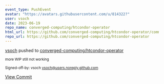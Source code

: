 ```yaml
---
event_type: PushEvent
avatar: "https://avatars.githubusercontent.com/u/814322?"
user: vsoch
date: 2023-06-19
repo_name: converged-computing/htcondor-operator
html_url: https://github.com/converged-computing/htcondor-operator/commit/98e23f7733bfc506b520bc5239df721b3485193e
repo_url: https://github.com/converged-computing/htcondor-operator
---
```


<a href='https://github.com/vsoch' target='_blank'>vsoch</a> pushed to <a href='https://github.com/converged-computing/htcondor-operator' target='_blank'>converged-computing/htcondor-operator</a>

<small>more WIP still not working

Signed-off-by: vsoch <vsoch@users.noreply.github.com></small>

<a href='https://github.com/converged-computing/htcondor-operator/commit/98e23f7733bfc506b520bc5239df721b3485193e' target='_blank'>View Commit</a>